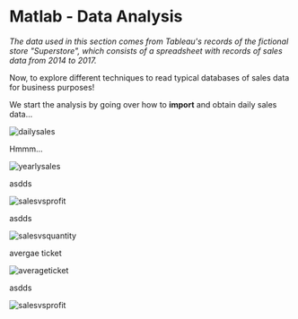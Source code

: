 # Matlab - Data Analysis
*The data used in this section comes from Tableau's records of the fictional store "Superstore", which consists of a spreadsheet with records of sales data from 2014 to 2017.*

Now, to explore different techniques to read typical databases of sales data for business purposes!



We start the analysis by going over how to **import** and obtain daily sales data...

![dailysales](https://github.com/MystoganX/MATLAB-Data-Analysis/blob/master/Figures/DailySales.png)

Hmmm...

![yearlysales](https://github.com/MystoganX/MATLAB-Data-Analysis/blob/master/Figures/YearlySales.png)

asdds

![salesvsprofit](https://github.com/MystoganX/MATLAB-Data-Analysis/blob/master/Figures/CustomerSalesVsProfit.png)


asdds

![salesvsquantity](https://github.com/MystoganX/MATLAB-Data-Analysis/blob/master/Figures/CustomerSalesVsQuantity.png)

avergae ticket

![averageticket](https://github.com/MystoganX/MATLAB-Data-Analysis/blob/master/Figures/AverageTicket.png)

asdds

![salesvsprofit](https://github.com/MystoganX/MATLAB-Data-Analysis/blob/master/Figures/ProfitVsCost.png)

